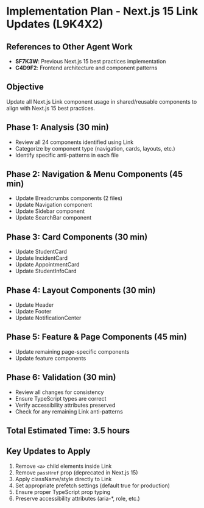 # Implementation Plan - Next.js 15 Link Updates (L9K4X2)

## References to Other Agent Work
- **SF7K3W**: Previous Next.js 15 best practices implementation
- **C4D9F2**: Frontend architecture and component patterns

## Objective
Update all Next.js Link component usage in shared/reusable components to align with Next.js 15 best practices.

## Phase 1: Analysis (30 min)
- Review all 24 components identified using Link
- Categorize by component type (navigation, cards, layouts, etc.)
- Identify specific anti-patterns in each file

## Phase 2: Navigation & Menu Components (45 min)
- Update Breadcrumbs components (2 files)
- Update Navigation component
- Update Sidebar component
- Update SearchBar component

## Phase 3: Card Components (30 min)
- Update StudentCard
- Update IncidentCard
- Update AppointmentCard
- Update StudentInfoCard

## Phase 4: Layout Components (30 min)
- Update Header
- Update Footer
- Update NotificationCenter

## Phase 5: Feature & Page Components (45 min)
- Update remaining page-specific components
- Update feature components

## Phase 6: Validation (30 min)
- Review all changes for consistency
- Ensure TypeScript types are correct
- Verify accessibility attributes preserved
- Check for any remaining Link anti-patterns

## Total Estimated Time: 3.5 hours

## Key Updates to Apply
1. Remove `<a>` child elements inside Link
2. Remove `passHref` prop (deprecated in Next.js 15)
3. Apply className/style directly to Link
4. Set appropriate prefetch settings (default true for production)
5. Ensure proper TypeScript prop typing
6. Preserve accessibility attributes (aria-*, role, etc.)
